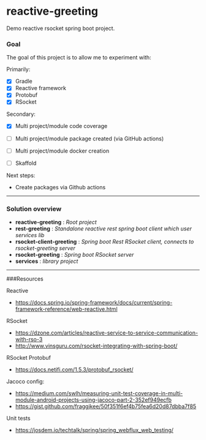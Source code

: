 # reactive-greeting

Demo reactive rsocket spring boot project. 

### Goal

The goal of this project is to allow me to experiment with:

Primarily:
- [x] Gradle
- [x] Reactive framework
- [x] Protobuf
- [x] RSocket

Secondary: 
- [x] Multi project/module code coverage
- [ ] Multi project/module package created (via GitHub actions)
- [ ] Multi project/module docker creation 
- [ ] Skaffold


Next steps:
- Create packages via Github actions

---

### Solution overview
- __reactive-greeting__ : _Root project_
- __rest-greeting__ : _Standalone reactive rest spring boot client which user services lib_
- __rsocket-client-greeting__ : _Spring boot Rest RSocket client, connects to rsocket-greeting server_
- __rsocket-greeting__ : _Spring boot RSocket server_
- __services__ : _library project_

---

###Resources

Reactive
- https://docs.spring.io/spring-framework/docs/current/spring-framework-reference/web-reactive.html

RSocket
- https://dzone.com/articles/reactive-service-to-service-communication-with-rso-3
- http://www.vinsguru.com/rsocket-integrating-with-spring-boot/

RSocket Protobuf
- https://docs.netifi.com/1.5.3/protobuf_rsocket/

Jacoco config:
- https://medium.com/swlh/measuring-unit-test-coverage-in-multi-module-android-projects-using-jacoco-part-2-352ef949ecfb
- https://gist.github.com/fraggjkee/50f351f6ef4b75fea6d20d87dbba7f85

Unit tests
- https://josdem.io/techtalk/spring/spring_webflux_web_testing/
